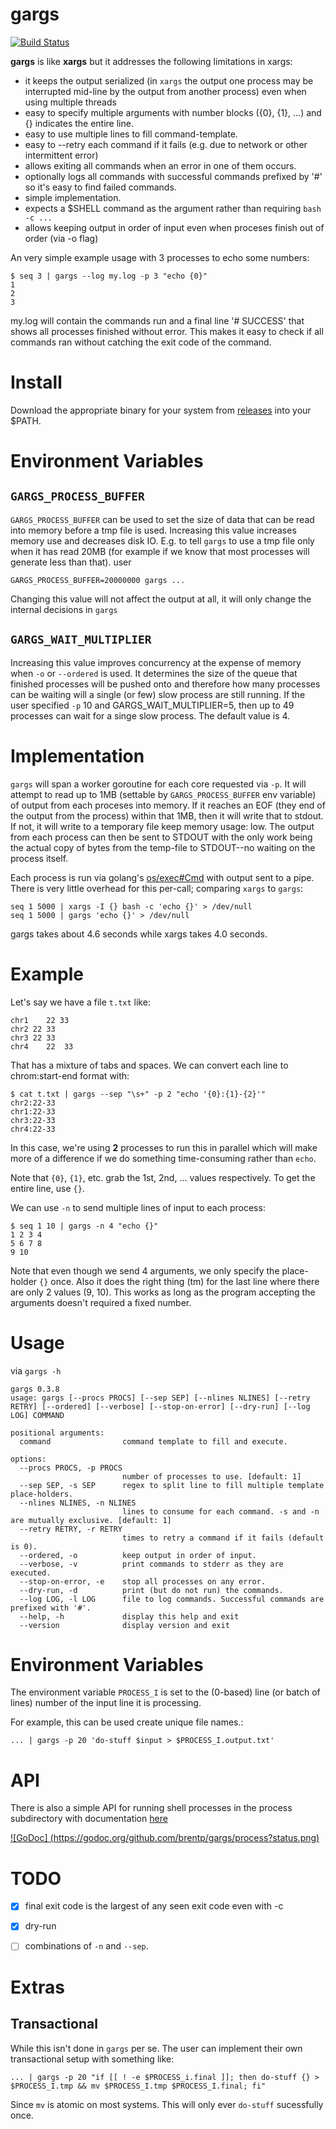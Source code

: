<!--
rm -rf binaries
mkdir -p binaries/
VERSION=0.3.8
for os in darwin linux windows; do
	GOOS=$os GOARCH=$arch go build -o binaries/gargs_${os} main.go
done
-->
gargs
=====

[![Build Status](https://travis-ci.org/brentp/gargs.svg?branch=master)](https://travis-ci.org/brentp/gargs)

**gargs** is like **xargs** but it addresses the following limitations in xargs:

+ it keeps the output serialized (in `xargs` the output one process may be interrupted mid-line by the output from another process) even when using multiple threads
+ easy to specify multiple arguments with number blocks ({0}, {1}, ...) and {} indicates the entire line.
+ easy to use multiple lines to fill command-template.
+ easy to --retry each command if it fails (e.g. due to network or other intermittent error)
+ allows exiting all commands when an error in one of them occurs.
+ optionally logs all commands with successful commands prefixed by '#' so it's easy to find failed commands.
+ simple implementation.
+ expects a $SHELL command as the argument rather than requiring `bash -c ...`
+ allows keeping output in order of input even when proceses finish out of order (via -o flag)


An very simple example usage with 3 processes to echo some numbers:

```
$ seq 3 | gargs --log my.log -p 3 "echo {0}"
1
2
3
```

my.log will contain the commands run and a final line '# SUCCESS' that shows all processes finished
without error. This makes it easy to check if all commands ran without catching the exit code of the command.

Install
=======

Download the appropriate binary for your system from [releases](https://github.com/brentp/gargs/releases) into your $PATH.

Environment Variables
=====================

`GARGS_PROCESS_BUFFER`
----------------------

`GARGS_PROCESS_BUFFER` can be used to set the size of data that can be read into memory before a tmp file is used.
Increasing this value increases memory use and decreases disk IO. E.g. to tell `gargs` to use a tmp file only
when it has read 20MB (for example if we know that most processes will generate less than that). user

```
GARGS_PROCESS_BUFFER=20000000 gargs ...
```

Changing this value will not affect the output at all, it will only change the internal decisions in `gargs`


`GARGS_WAIT_MULTIPLIER`
-----------------------

Increasing this value improves concurrency at the expense of memory when `-o` or `--ordered` is used.
It determines the size of the queue that finished processes will be pushed onto and therefore how many
processes can be waiting will a single (or few) slow process are still running. If the user specified 
`-p` 10 and GARGS_WAIT_MULTIPLIER=5, then up to 49 processes can wait for a singe slow process.
The default value is 4.

Implementation
==============

`gargs` will span a worker goroutine for each core requested via `-p`. It will attempt
to read up to 1MB (settable by `GARGS_PROCESS_BUFFER` env variable) of output from each proceses
into memory. If it reaches an EOF (they end of the output from the process) within that 1MB,
then it will write that to stdout. If not, it will write to a temporary file keep memory usage:
low. The output from each process can then be sent to STDOUT with the only work being the actual copy of
bytes from the temp-file to STDOUT--no waiting on the process itself.

Each process is run via golang's [os/exec#Cmd](https://golang.org/pkg/os/exec/#Cmd) with
output sent to a pipe. There is very little overhead for this per-call; comparing `xargs` to `gargs`:

```
seq 1 5000 | xargs -I {} bash -c 'echo {}' > /dev/null
seq 1 5000 | gargs 'echo {}' > /dev/null
```

gargs takes about 4.6 seconds while xargs takes 4.0 seconds.


Example
=======
Let's say we have a file `t.txt` like:
```
chr1	22 33
chr2 22 33
chr3 22	33
chr4	22	33
```
That has a mixture of tabs and spaces. We can convert each line to chrom:start-end format with:

```
$ cat t.txt | gargs --sep "\s+" -p 2 "echo '{0}:{1}-{2}'"
chr2:22-33
chr1:22-33
chr3:22-33
chr4:22-33
```

In this case, we're using **2** processes to run this in parallel which will make more of a difference
if we do something time-consuming rather than `echo`.

Note that `{0}`, `{1}`, etc. grab the 1st, 2nd, ... values respectively. To get the entire line, use `{}`.

We can use `-n` to send multiple lines of input to each process:

```
$ seq 1 10 | gargs -n 4 "echo {}"
1 2 3 4
5 6 7 8
9 10
```

Note that even though we send 4 arguments, we only specify the place-holder `{}` once.
Also it does the right thing (tm) for the last line where there are only 2 values (9, 10).
This works as long as the program accepting the arguments doesn't required a fixed number.


Usage
=====

via `gargs -h`
```
gargs 0.3.8
usage: gargs [--procs PROCS] [--sep SEP] [--nlines NLINES] [--retry RETRY] [--ordered] [--verbose] [--stop-on-error] [--dry-run] [--log LOG] COMMAND

positional arguments:
  command                command template to fill and execute.

options:
  --procs PROCS, -p PROCS
                         number of processes to use. [default: 1]
  --sep SEP, -s SEP      regex to split line to fill multiple template place-holders.
  --nlines NLINES, -n NLINES
                         lines to consume for each command. -s and -n are mutually exclusive. [default: 1]
  --retry RETRY, -r RETRY
                         times to retry a command if it fails (default is 0).
  --ordered, -o          keep output in order of input.
  --verbose, -v          print commands to stderr as they are executed.
  --stop-on-error, -e    stop all processes on any error.
  --dry-run, -d          print (but do not run) the commands.
  --log LOG, -l LOG      file to log commands. Successful commands are prefixed with '#'.
  --help, -h             display this help and exit
  --version              display version and exit

```

Environment Variables
=====================

The environment variable `PROCESS_I` is set to the (0-based) line (or batch of lines) number
of the input line it is processing.

For example, this can be used create unique file names.:

```
... | gargs -p 20 'do-stuff $input > $PROCESS_I.output.txt'
```


API
===

There is also a simple API for running shell processes in the process subdirectory with documentation [here](https://godoc.org/github.com/brentp/gargs/process)

[![GoDoc] (https://godoc.org/github.com/brentp/gargs/process?status.png)](https://godoc.org/github.com/brentp/gargs/process)



TODO
====

+ [X] final exit code is the largest of any seen exit code even with -c
+ [X] dry-run
+ [ ] combinations of `-n` and `--sep`.


Extras
======

Transactional
-------------

While this isn't done in `gargs` per se. The user can implement their own transactional setup with something like:

```
... | gargs -p 20 "if [[ ! -e $PROCESS_i.final ]]; then do-stuff {} > $PROCESS_I.tmp && mv $PROCESS_I.tmp $PROCESS_I.final; fi" 
```
Since `mv` is atomic on most systems. This will only ever `do-stuff` sucessfully once. 


